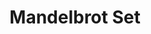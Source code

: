 ---
layout: project
title: Mandelbrot Set
image: /images/projects/mandelbrot-set.png
description: Graphical representation of the Mandelbrot Set. Sliders allow the user to manipulate the bounds shown within the window.
scripts:
  - common/p5.js
  - common/p5.dom.js
  - MandelbrotSet/sketch.js
---